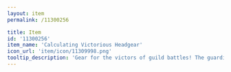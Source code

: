 ```yaml
---
layout: item
permalink: /11300256

title: Item
id: '11300256'
item_name: 'Calculating Victorious Headgear'
icon_url: 'item/icon/11309998.png'
tooltip_description: 'Gear for the victors of guild battles! The guardians of $map:02000051$ bless your combat prowess.'
---
```

